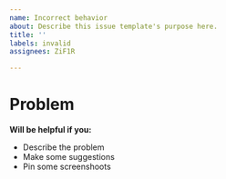 ```yaml
---
name: Incorrect behavior
about: Describe this issue template's purpose here.
title: ''
labels: invalid
assignees: ZiF1R

---
```


# Problem

**Will be helpful if you:**
- Describe the problem
- Make some suggestions
- Pin some screenshoots
